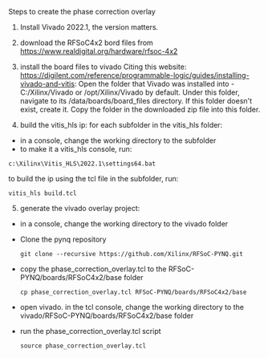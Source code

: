 Steps to create the phase correction overlay

1. Install Vivado 2022.1, the version matters.
2. download the RFSoC4x2 bord files from https://www.realdigital.org/hardware/rfsoc-4x2
3. install the board files to vivado
Citing this website: https://digilent.com/reference/programmable-logic/guides/installing-vivado-and-vitis:
Open the folder that Vivado was installed into - C:/Xilinx/Vivado or /opt/Xilinx/Vivado by default. Under this folder, navigate to its <version>/data/boards/board_files directory. If this folder doesn't exist, create it.
Copy the folder in the downloaded zip file into this folder.

4. build the vitis_hls ip: for each subfolder in the vitis_hls folder:
- in a console, change the working directory to the subfolder
- to make it a vitis_hls console, run:
```
c:\Xilinx\Vitis_HLS\2022.1\settings64.bat
```
to build the ip using the tcl file in the subfolder, run:
```
vitis_hls build.tcl
```

5. generate the vivado overlay project:
- in a console, change the working directory to the vivado folder
- Clone the pynq repository
	```
	git clone --recursive https://github.com/Xilinx/RFSoC-PYNQ.git
	```
- copy the phase_correction_overlay.tcl to the RFSoC-PYNQ/boards/RFSoC4x2/base folder
	```
	cp phase_correction_overlay.tcl RFSoC-PYNQ/boards/RFSoC4x2/base
	```
- open vivado. in the tcl console, change the working directory to the vivado/RFSoC-PYNQ/boards/RFSoC4x2/base folder

- run the phase_correction_overlay.tcl script
	```
	source phase_correction_overlay.tcl
	```




